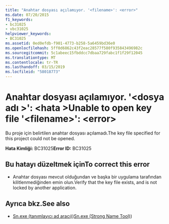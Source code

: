```yaml
---
title: "Anahtar dosyası açılamıyor. '<filename>': <error>"
ms.date: 07/20/2015
f1_keywords:
- bc31025
- vbc31025
helpviewer_keywords:
- BC31025
ms.assetid: 0ed0efdb-f901-4773-b258-5a6459bd36e0
ms.openlocfilehash: 5ff0d6862c43f2eac28577f580f935843496982c
ms.sourcegitcommit: 5c1abeec15fbddcc7dbaa729fabc1f1f29f12045
ms.translationtype: MT
ms.contentlocale: tr-TR
ms.lasthandoff: 03/15/2019
ms.locfileid: "58018773"
---
```

# <a name="unable-to-open-key-file-filename-error"></a><span data-ttu-id="0ced9-102">Anahtar dosyası açılamıyor. '\<dosya adı >': \<hata ></span><span class="sxs-lookup"><span data-stu-id="0ced9-102">Unable to open key file '\<filename>': \<error></span></span>
<span data-ttu-id="0ced9-103">Bu proje için belirtilen anahtar dosyası açılamadı.</span><span class="sxs-lookup"><span data-stu-id="0ced9-103">The key file specified for this project could not be opened.</span></span>  
  
 <span data-ttu-id="0ced9-104">**Hata Kimliği:** BC31025</span><span class="sxs-lookup"><span data-stu-id="0ced9-104">**Error ID:** BC31025</span></span>  
  
## <a name="to-correct-this-error"></a><span data-ttu-id="0ced9-105">Bu hatayı düzeltmek için</span><span class="sxs-lookup"><span data-stu-id="0ced9-105">To correct this error</span></span>  
  
-   <span data-ttu-id="0ced9-106">Anahtar dosyası mevcut olduğundan ve başka bir uygulama tarafından kilitlenmediğinden emin olun.</span><span class="sxs-lookup"><span data-stu-id="0ced9-106">Verify that the key file exists, and is not locked by another application.</span></span>  
  
## <a name="see-also"></a><span data-ttu-id="0ced9-107">Ayrıca bkz.</span><span class="sxs-lookup"><span data-stu-id="0ced9-107">See also</span></span>

- <span data-ttu-id="0ced9-108">[Sn.exe (tanımlayıcı ad aracı)](../../framework/tools/sn-exe-strong-name-tool.md))</span><span class="sxs-lookup"><span data-stu-id="0ced9-108">[Sn.exe (Strong Name Tool)](../../framework/tools/sn-exe-strong-name-tool.md))</span></span>
